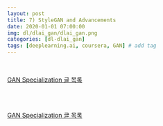 ```yaml
---
layout: post
title: 7) StyleGAN and Advancements
date: 2020-01-01 07:00:00
img: dl/dlai_gan/dlai_gan.png
categories: [dl-dlai_gan] 
tags: [deeplearning.ai, coursera, GAN] # add tag
---
```


<br>

[GAN Specialization 글 목록]()

<br>



<br>

[GAN Specialization 글 목록]()

<br>


